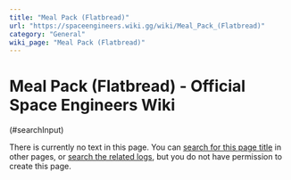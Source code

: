 ```yaml
---
title: "Meal Pack (Flatbread)"
url: "https://spaceengineers.wiki.gg/wiki/Meal_Pack_(Flatbread)"
category: "General"
wiki_page: "Meal Pack (Flatbread)"
---
```


# Meal Pack (Flatbread) - Official Space Engineers Wiki

(#searchInput)

There is currently no text in this page. You can [search for this page title](https://spaceengineers.wiki.gg/wiki/Special:Search/Meal_Pack_\(Flatbread\) "Special:Search/Meal Pack (Flatbread)") in other pages, or [search the related logs](https://spaceengineers.wiki.gg/wiki/Special:Log?page=Meal_Pack_\(Flatbread\)), but you do not have permission to create this page.